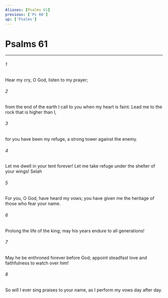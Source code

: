 ```yaml
---
Aliases: [Psalms 61]
previous: ['Ps 60']
up: ['Psalms']
---
```

# Psalms 61

***

 

###### 1 
Hear my cry, O God, 
 listen to my prayer; 
 
 

###### 2 
from the end of the earth I call to you 
 when my heart is faint. 
 Lead me to the rock 
 that is higher than I, 
 
 

###### 3 
for you have been my refuge, 
 a strong tower against the enemy.
 
 

###### 4 
Let me dwell in your tent forever! 
 Let me take refuge under the shelter of your wings! Selah 
 
 

###### 5 
For you, O God, have heard my vows; 
 you have given me the heritage of those who fear your name.
 
 

###### 6 
Prolong the life of the king; 
 may his years endure to all generations! 
 
 

###### 7 
May he be enthroned forever before God; 
 appoint steadfast love and faithfulness to watch over him!
 
 

###### 8 
So will I ever sing praises to your name, 
 as I perform my vows day after day.
 
